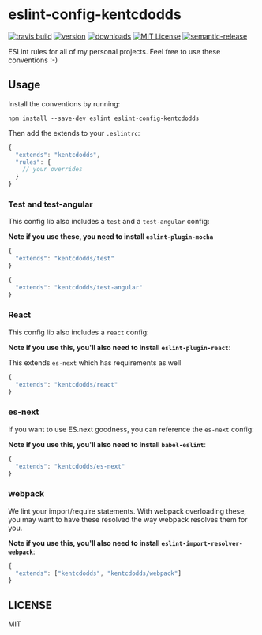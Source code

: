 # eslint-config-kentcdodds

[![travis build](https://img.shields.io/travis/kentcdodds/eslint-config-kentcdodds.svg?style=flat-square)](https://travis-ci.org/kentcdodds/eslint-config-kentcdodds)
[![version](https://img.shields.io/npm/v/eslint-config-kentcdodds.svg?style=flat-square)](http://npm.im/eslint-config-kentcdodds)
[![downloads](https://img.shields.io/npm/dm/eslint-config-kentcdodds.svg?style=flat-square)](http://npm-stat.com/charts.html?package=eslint-config-kentcdodds&from=2015-08-01)
[![MIT License](https://img.shields.io/npm/l/eslint-config-kentcdodds.svg?style=flat-square)](http://opensource.org/licenses/MIT)
[![semantic-release](https://img.shields.io/badge/%20%20%F0%9F%93%A6%F0%9F%9A%80-semantic--release-e10079.svg?style=flat-square)](https://github.com/semantic-release/semantic-release)


ESLint rules for all of my personal projects. Feel free to use these conventions :-)


## Usage

Install the conventions by running:

```
npm install --save-dev eslint eslint-config-kentcdodds
```

Then add the extends to your `.eslintrc`:

```javascript
{
  "extends": "kentcdodds",
  "rules": {
    // your overrides
  }
}
```

### Test and test-angular

This config lib also includes a `test` and a `test-angular` config:

**Note if you use these, you need to install `eslint-plugin-mocha`**

```javascript
{
  "extends": "kentcdodds/test"
}
```

```javascript
{
  "extends": "kentcdodds/test-angular"
}
```

### React

This config lib also includes a `react` config:

**Note if you use this, you'll also need to install `eslint-plugin-react`**:

This extends `es-next` which has requirements as well

```javascript
{
  "extends": "kentcdodds/react"
}
```

### es-next

If you want to use ES.next goodness, you can reference the `es-next` config:

**Note if you use this, you'll also need to install `babel-eslint`**:

```javascript
{
  "extends": "kentcdodds/es-next"
}
```

### webpack

We lint your import/require statements. With webpack overloading these, you may
want to have these resolved the way webpack resolves them for you.

**Note if you use this, you'll also need to install `eslint-import-resolver-webpack`**:

```javascript
{
  "extends": ["kentcdodds", "kentcdodds/webpack"]
}
```



## LICENSE

MIT

